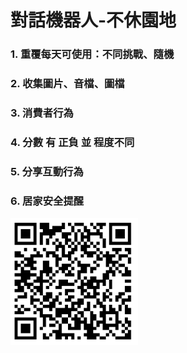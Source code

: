 對話機器人-不休園地
=================

### 1. 重覆每天可使用：不同挑戰、隨機
### 2. 收集圖片、音檔、圖檔
### 3. 消費者行為
### 4. 分數 有 正負 並 程度不同 
### 5. 分享互動行為
### 6. 居家安全提醒

![Alt text](/chatbot/img.jpg)
